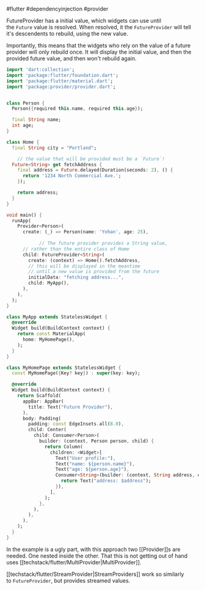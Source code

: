 #flutter #dependencyinjection #provider 

FutureProvider has a initial value, which widgets can use until the `Future` value is resolved. When resolved, it the `FutureProvider` will tell it's descendents to rebuild, using the new value.

Importantly, this means that the widgets who rely on the value of a future provider will only rebuild once. It will display the initial value, and then the provided future value, and then won't rebuild again.

```dart 
import 'dart:collection';
import 'package:flutter/foundation.dart';
import 'package:flutter/material.dart';
import 'package:provider/provider.dart';


class Person {
  Person({required this.name, required this.age});

  final String name;
  int age;
}

class Home {
  final String city = "Portland";

	// the value that will be provided must be a `Future`!
  Future<String> get fetchAddress {
    final address = Future.delayed(Duration(seconds: 2), () {
      return '1234 North Commercial Ave.';
    });

    return address;
  }
}

void main() {
  runApp(
    Provider<Person>(
      create: (_) => Person(name: 'Yohan', age: 25),
			
			// The future provider provides a String value, 
      // rather than the entire class of Home
      child: FutureProvider<String>(
        create: (context) => Home().fetchAddress,
        // this will be displayed in the meantime
        // until a new value is provided from the future
        initialData: "fetching address...",
        child: MyApp(),
      ),
    ),
  );
}

class MyApp extends StatelessWidget {
  @override
  Widget build(BuildContext context) {
    return const MaterialApp(
      home: MyHomePage(),
    );
  }
}

class MyHomePage extends StatelessWidget {
  const MyHomePage({Key? key}) : super(key: key);

  @override
  Widget build(BuildContext context) {
    return Scaffold(
      appBar: AppBar(
        title: Text("Future Provider"),
      ),
      body: Padding(
        padding: const EdgeInsets.all(8.0),
        child: Center(
          child: Consumer<Person>(
            builder: (context, Person person, child) {
              return Column(
                children: <Widget>[
                  Text("User profile:"),
                  Text("name: ${person.name}"),
                  Text("age: ${person.age}"),
                  Consumer<String>(builder: (context, String address, child) {
                    return Text("address: $address");
                  }),
                ],
              );
            },
          ),
        ),
      ),
    );
  }
}

```

In the example is a ugly part, with this approach two [[Provider]]s are needed. One nested inside the other. That this is not getting out of hand uses [[techstack/flutter/MultiProvider|MultiProvider]].

[[techstack/flutter/StreamProvider|StreamProviders]] work so similarly to `FutureProvider`, but provides streamed values.